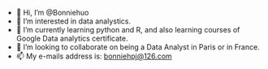 - 👋 Hi, I’m @Bonniehuo
- 👀 I’m interested in data analystics.
- 🌱 I’m currently learning python and R, and also learning courses of Google Data analytics certificate.
- 💞️ I’m looking to collaborate on being a Data Analyst in Paris or in France.
- 📫 My e-mails address is: bonniehpj@126.com

<!---
Bonniehuo/Bonniehuo is a ✨ special ✨ repository because its `README.md` (this file) appears on your GitHub profile.
You can click the Preview link to take a look at your changes.
--->

